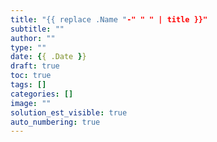```yaml
---
title: "{{ replace .Name "-" " " | title }}"
subtitle: ""
author: ""
type: ""
date: {{ .Date }}
draft: true
toc: true
tags: []
categories: []
image: ""
solution_est_visible: true
auto_numbering: true
---
```

